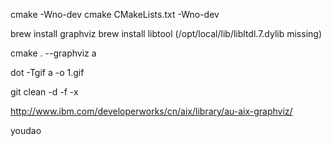 cmake -Wno-dev
cmake CMakeLists.txt -Wno-dev

brew install graphviz
brew install libtool (/opt/local/lib/libltdl.7.dylib missing)

cmake . --graphviz a

dot -Tgif a -o 1.gif

git clean -d -f -x

http://www.ibm.com/developerworks/cn/aix/library/au-aix-graphviz/

youdao